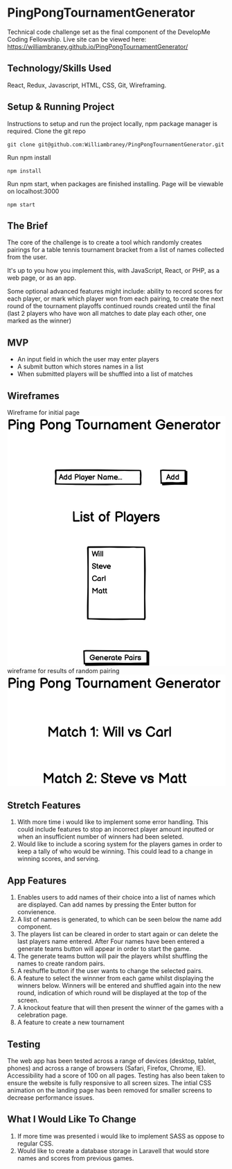 # PingPongTournamentGenerator
Technical code challenge set as the final component of the DevelopMe Coding Fellowship.
Live site can be viewed here: https://williambraney.github.io/PingPongTournamentGenerator/

## Technology/Skills Used
React, Redux, Javascript, HTML, CSS, Git, Wireframing.

## Setup & Running Project
Instructions to setup and run the project locally, npm package manager is required.
Clone the git repo
```
git clone git@github.com:Williambraney/PingPongTournamentGenerator.git
```
Run npm install
```
npm install
```
Run npm start, when packages are finished installing. Page will be viewable on localhost:3000
```
npm start

```
## The Brief
The core of the challenge is to create a tool which randomly creates pairings for a table tennis tournament bracket from a list of names collected from the user.

It's up to you how you implement this, with JavaScript, React, or PHP, as a web page, or as an app.

Some optional advanced features might include:
ability to record scores for each player, or mark which player won from each pairing, to create the next round of the tournament playoffs
continued rounds created until the final (last 2 players who have won all matches to date play each other, one marked as the winner)

## MVP
* An input field in which the user may enter players
* A submit button which stores names in a list
* When submitted players will be shuffled into a list of matches

## Wireframes
Wireframe for initial page
![](src/../ping-pong-generator/src/assets/MVP1.png)
wireframe for results of random pairing
![](src/../ping-pong-generator/src/assets/MVP2.png)


## Stretch Features
1. With more time i would like to implement some error handling. This could include features to stop an incorrect player amount inputted or when an insufficient number of winners had been seleted.
2. Would like to include a scoring system for the players games in order to keep a tally of who would be winning. This could lead to a change in winning scores, and serving.
## App Features
1. Enables users to add names of their choice into a list of names which are displayed. Can add names by pressing the Enter button for convienence.
2. A list of names is generated, to which can be seen below the name add component. 
3. The players list can be cleared in order to start again or can delete the last players name entered. After Four names have been entered a generate teams button will appear in order to start the game.
4. The generate teams button will pair the players whilst shuffling the names to create random pairs. 
5. A reshuffle button if the user wants to change the selected pairs.
6. A feature to select the winnner from each game whilst displaying the winners below. Winners will be entered and shuffled again into the new round, indication of which round  will be displayed at the top of the screen.
7. A knockout feature that will then present the winner of the games with a celebration page.
8. A feature to create a new tournament
## Testing
The web app has been tested across a range of devices (desktop, tablet, phones) and across a range of browsers (Safari, Firefox, Chrome, IE). Accessibility had a score of 100 on all pages. Testing has also been taken to ensure the website is fully responsive to all screen sizes. The intial CSS animation on the landing page has been removed for smaller screens to decrease performance issues.
## What I Would Like To Change
1. If more time was presented i would like to implement SASS as oppose to regular CSS.
2. Would like to create a database storage in Laravell that would store names and scores from previous games.
